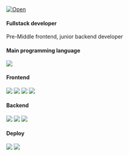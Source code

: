 [![Open](https://raw.githubusercontent.com/shestaya-liniya/icons/main/github-header.svg)](https://andrei-silin.pages.dev/)

#### Fullstack developer
Pre-Middle frontend, junior backend developer

#### Main programming language
[![](https://raw.githubusercontent.com/shestaya-liniya/icons/main/ts-shield.svg)](https://www.typescriptlang.org/)

#### Frontend
[![](https://raw.githubusercontent.com/shestaya-liniya/icons/main/react-shield.svg)](https://react.dev/)
[![](https://raw.githubusercontent.com/shestaya-liniya/icons/main/solid-shield.svg)](https://www.solidjs.com/)
[![](https://raw.githubusercontent.com/shestaya-liniya/icons/main/tailwind-shield.svg)](https://tailwindcss.com/)
[![](https://raw.githubusercontent.com/shestaya-liniya/icons/main/css-shield.svg)](https://sass-lang.com/)

#### Backend
[![](https://raw.githubusercontent.com/shestaya-liniya/icons/main/trpc-shield.svg)](https://trpc.io/)
[![](https://raw.githubusercontent.com/shestaya-liniya/icons/main/nest-shield.svg)](https://nestjs.com/)
[![](https://raw.githubusercontent.com/shestaya-liniya/icons/main/zod-shield.svg)](https://zod.dev/)

#### Deploy
[![](https://raw.githubusercontent.com/shestaya-liniya/icons/main/cloudflare-shield.svg)](https://www.cloudflare.com/)
[![](https://raw.githubusercontent.com/shestaya-liniya/icons/main/vercel-shield.svg)](https://vercel.com/)
